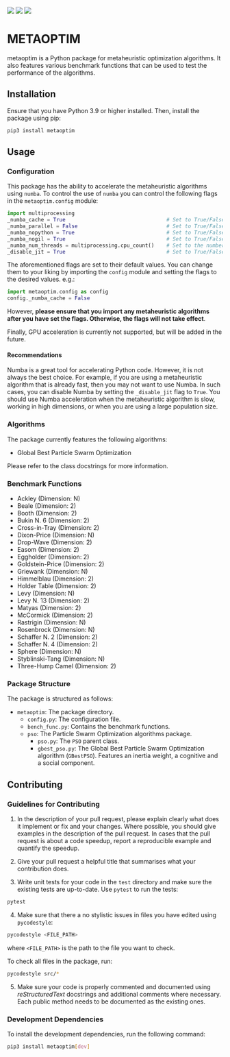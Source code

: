 [<img src="https://img.shields.io/badge/license-MIT-green.svg?">](<LINK>)
[<img src="https://img.shields.io/badge/build-passing-green.svg?">](<LINK>)
[<img src="https://img.shields.io/badge/tests-UnitTests,pytest-green.svg?">](<LINK>)

# METAOPTIM

metaoptim is a Python package for metaheuristic optimization algorithms. It also features various benchmark functions that can be used to test the performance of the algorithms.

## Installation
Ensure that you have Python 3.9 or higher installed. Then, install the package using pip:

```bash
pip3 install metaoptim
```

## Usage

### Configuration

This package has the ability to accelerate the metaheuristic algorithms using `numba`. To control the use of `numba` you can control the following flags in the `metaoptim.config` module:

```python
import multiprocessing
_numba_cache = True                                 # Set to True/False to enable/disable Numba cache
_numba_parallel = False                             # Set to True/False to enable/disable Numba parallel
_numba_nopython = True                              # Set to True/False to enable/disable Numba nopython
_numba_nogil = True                                 # Set to True/False to enable/disable Numba nogil
_numba_num_threads = multiprocessing.cpu_count()    # Set to the number of threads to use for Numba
_disable_jit = True                                 # Set to True/False to enable/disable Numba JIT
```

The aforementioned flags are set to their default values. You can change them to your liking by importing the `config` module and setting the flags to the desired values.
e.g.:

```python
import metaoptim.config as config
config._numba_cache = False
```

However, **please ensure that you import any metaheuristic algorithms after you have set the flags. Otherwise, the flags will not take effect**.

Finally, GPU acceleration is currently not supported, but will be added in the future.

#### Recommendations

Numba is a great tool for accelerating Python code. However, it is not always the best choice. For example, if you are using a metaheuristic algorithm that is already fast, then you may not want to use Numba. In such cases, you can disable Numba by setting the `_disable_jit` flag to `True`.
You should use Numba acceleration when the metaheuristic algorithm is slow, working in high dimensions, or when you are using a large population size.

### Algorithms

The package currently features the following algorithms:

- Global Best Particle Swarm Optimization

Please refer to the class docstrings for more information.

### Benchmark Functions

- Ackley (Dimension: N)
- Beale (Dimension: 2)
- Booth (Dimension: 2)
- Bukin N. 6 (Dimension: 2)
- Cross-in-Tray (Dimension: 2)
- Dixon-Price (Dimension: N)
- Drop-Wave (Dimension: 2)
- Easom (Dimension: 2)
- Eggholder (Dimension: 2)
- Goldstein-Price (Dimension: 2)
- Griewank (Dimension: N)
- Himmelblau (Dimension: 2)
- Holder Table (Dimension: 2)
- Levy (Dimension: N)
- Levy N. 13 (Dimension: 2)
- Matyas (Dimension: 2)
- McCormick (Dimension: 2)
- Rastrigin (Dimension: N)
- Rosenbrock (Dimension: N)
- Schaffer N. 2 (Dimension: 2)
- Schaffer N. 4 (Dimension: 2)
- Sphere (Dimension: N)
- Styblinski-Tang (Dimension: N)
- Three-Hump Camel (Dimension: 2)

### Package Structure

The package is structured as follows:

- `metaoptim`: The package directory.
    - `config.py`: The configuration file.
    - `bench_func.py`: Contains the benchmark functions.
    - `pso`: The Particle Swarm Optimization algorithms package.
      - `pso.py`: The `PSO` parent class.
      - `gbest_pso.py`: The Global Best Particle Swarm Optimization algorithm (`GBestPSO`). Features an inertia weight, a cognitive and a social component.

## Contributing

### Guidelines for Contributing

1. In the description of your pull request, please explain clearly what does it implement or fix and your changes. Where possible, you should give examples in the description of the pull request. In cases that the pull request is about a code speedup, report a reproducible example and quantify the speedup.

2. Give your pull request a helpful title that summarises what your contribution does.

3. Write unit tests for your code in the `test` directory and make sure the existing tests are up-to-date. Use `pytest` to run the tests:

```bash
pytest
```

4. Make sure that there a no stylistic issues in files you have edited using `pycodestyle`:

```bash
pycodestyle <FILE_PATH>
```

where `<FILE_PATH>` is the path to the file you want to check.

To check all files in the package, run:

```bash
pycodestyle src/*
```

5. Make sure your code is properly commented and documented using *reStructuredText* docstrings and additional comments where necessary. Each public method needs to be documented as the existing ones.

### Development Dependencies

To install the development dependencies, run the following command:

```bash
pip3 install metaoptim[dev]
```